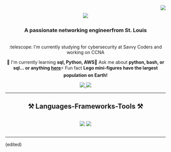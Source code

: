 <img align="right" src="https://visitor-badge.laobi.icu/badge?page_id=Marca.Marca" /><h1 align="center">
    <img src="https://readme-typing-svg.herokuapp.com/?font=Righteous&size=35&center=true&vCenter=true&width=500&height=70&duration=4000&lines=Hi+There!+:wave:;+I'm+Michael+Arca!;" />
</h1><h3 align="center">A passionate networking engineerfrom St. Louis</h3><br/><div align="center"> :telescope: I'm currently studying for cybersecurity at Savvy Coders and working on CCNA
 
 🌱 I'm currently learning **sql, Python, AWS**💬 Ask me about **python, bash, or sql... or anything [here](https://github.com/Arca/Learning_coding.git)**⚡ Fun fact **Lego mini-figures have the largest population on Earth!** </div>
 
<div align="center"> 
  <a href="mailto:mikearca9823@gmail.com">
    <img src="https://img.shields.io/badge/Gmail-333333?style=for-the-badge&logo=gmail&logoColor=red" />
  </a>
  <a href="https://linkedin.com/in/michael-arca" target="_blank">
    <img src="https://img.shields.io/badge/LinkedIn-0077B5?style=for-the-badge&logo=linkedin&logoColor=white" target="_blank" />
  </a>  </a>
</div> <hr/>
 
<h2 align="center">⚒️ Languages-Frameworks-Tools ⚒️</h2>
<br/>
<div align="center">
    <img src="https://skillicons.dev/icons?i=vscode,github,bash,git" />
    <img src="https://skillicons.dev/icons?i=java,python,mysql" /><br>
</div><br/>
<hr/> (edited) 